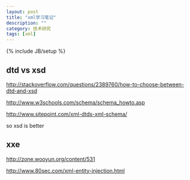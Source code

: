 ```yaml
---
layout: post
title: "xml学习笔记"
description: ""
category: 技术研究
tags: [xml]
---
```

{% include JB/setup %}

## dtd vs xsd ##

http://stackoverflow.com/questions/2389760/how-to-choose-between-dtd-and-xsd

http://www.w3schools.com/schema/schema_howto.asp

http://www.sitepoint.com/xml-dtds-xml-schema/

so xsd is better


## xxe ##

http://zone.wooyun.org/content/531

http://www.80sec.com/xml-entity-injection.html

